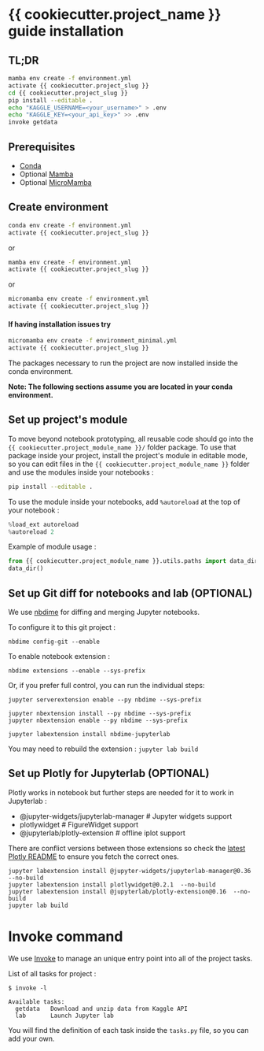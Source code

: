 # {{ cookiecutter.project_name }} guide installation

## TL;DR

```bash
mamba env create -f environment.yml
activate {{ cookiecutter.project_slug }}
cd {{ cookiecutter.project_slug }}
pip install --editable .
echo "KAGGLE_USERNAME=<your_username>" > .env
echo "KAGGLE_KEY=<your_api_key>" >> .env
invoke getdata
```

## Prerequisites

- [Conda](https://docs.conda.io/projects/conda/en/latest/user-guide/install/download.html)
- Optional [Mamba](https://mamba.readthedocs.io/en/latest/)
- Optional [MicroMamba](https://mamba.readthedocs.io/en/latest/user_guide/micromamba.html)

## Create environment

```bash
conda env create -f environment.yml
activate {{ cookiecutter.project_slug }}
```

or 

```bash
mamba env create -f environment.yml
activate {{ cookiecutter.project_slug }}
```
or 

```bash
micromamba env create -f environment.yml
activate {{ cookiecutter.project_slug }}
```

#### If having installation issues try
```bash
micromamba env create -f environment_minimal.yml
activate {{ cookiecutter.project_slug }}
```

The packages necessary to run the project are now installed inside the conda environment.

**Note: The following sections assume you are located in your conda environment.**

## Set up project's module

To move beyond notebook prototyping, all reusable code should go into the `{{ cookiecutter.project_module_name }}/` folder package. To use that package inside your project, install the project's module in editable mode, so you can edit files in the `{{ cookiecutter.project_module_name }}` folder and use the modules inside your notebooks :

```bash
pip install --editable .
```

To use the module inside your notebooks, add `%autoreload` at the top of your notebook :

```python
%load_ext autoreload
%autoreload 2
```

Example of module usage :

```python
from {{ cookiecutter.project_module_name }}.utils.paths import data_dir
data_dir()
```

## Set up Git diff for notebooks and lab (OPTIONAL)

We use [nbdime](https://nbdime.readthedocs.io/en/stable/index.html) for diffing and merging Jupyter notebooks.

To configure it to this git project :

```
nbdime config-git --enable
```

To enable notebook extension :

```
nbdime extensions --enable --sys-prefix
```

Or, if you prefer full control, you can run the individual steps:

```
jupyter serverextension enable --py nbdime --sys-prefix

jupyter nbextension install --py nbdime --sys-prefix
jupyter nbextension enable --py nbdime --sys-prefix

jupyter labextension install nbdime-jupyterlab
```

You may need to rebuild the extension : `jupyter lab build`

## Set up Plotly for Jupyterlab (OPTIONAL)

Plotly works in notebook but further steps are needed for it to work in Jupyterlab :

* @jupyter-widgets/jupyterlab-manager # Jupyter widgets support
* plotlywidget  # FigureWidget support
* @jupyterlab/plotly-extension  # offline iplot support

There are conflict versions between those extensions so check the [latest Plotly README](https://github.com/plotly/plotly.py#installation-of-plotlypy-version-3) to ensure you fetch the correct ones. 

```
jupyter labextension install @jupyter-widgets/jupyterlab-manager@0.36 --no-build
jupyter labextension install plotlywidget@0.2.1  --no-build
jupyter labextension install @jupyterlab/plotly-extension@0.16  --no-build
jupyter lab build
```

# Invoke command

We use [Invoke](http://www.pyinvoke.org/) to manage an
unique entry point into all of the project tasks.

List of all tasks for project :

```
$ invoke -l

Available tasks:
  getdata   Download and unzip data from Kaggle API
  lab       Launch Jupyter lab
```

You will find the definition of each task inside the `tasks.py` file, so you can add your own.
